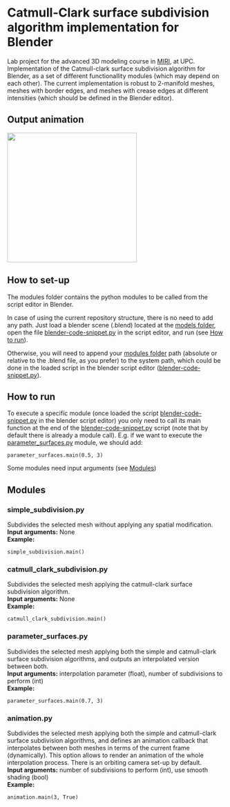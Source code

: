 # Catmull-Clark surface subdivision algorithm implementation for Blender
Lab project for the advanced 3D modeling course in [MIRI](https://masters.fib.upc.edu/masters/miri-computer-graphics-and-virtual-reality), at UPC.
Implementation of the Catmull-clark surface subdivision algorithm for Blender, as a set of different functionallity modules (which may depend on each other).
The current implementation is robust to 2-manifold meshes, meshes with border edges, and meshes with crease edges at different intensities (which should be defined in the Blender editor).

## Output animation

[<img src="https://user-images.githubusercontent.com/44426596/113602294-bbefe080-9642-11eb-98f0-748e1ed1a6cf.PNG" width="300">](https://user-images.githubusercontent.com/44426596/113601258-623ae680-9641-11eb-96ec-bc81b7036b4f.mp4)



## How to set-up
The modules folder contains the python modules to be called from the script editor in Blender.  

In case of using the current repository structure, there is no need to add any path. Just load a blender scene (.blend) located
at the [models folder](models), open the file [blender-code-snippet.py](blender-code-snippet.py) in the script editor, and run (see [How to run](#how-to-run)).
  
Otherwise, you will need to append your [modules folder](modules) path (absolute or relative to the .blend file, as you prefer) to the system path, which
could be done in the loaded script in the blender script editor ([blender-code-snippet.py](blender-code-snippet.py)).

## How to run
To execute a specific module (once loaded the script [blender-code-snippet.py](blender-code-snippet.py) in the blender script editor) you only need to call its main function at the end of the [blender-code-snippet.py](blender-code-snippet.py) script (note that by default there is already a module call). E.g. if we want to execute the [parameter_surfaces.py](modules/parameter_surfaces.py) module, we should add:
```
parameter_surfaces.main(0.5, 3)
```
Some modules need input arguments (see [Modules](#modules))
  
## Modules
### simple_subdivision.py
Subdivides the selected mesh without applying any spatial modification.  
**Input arguments:** None  
**Example:**
```
simple_subdivision.main()
```

### catmull_clark_subdivision.py
Subdivides the selected mesh applying the catmull-clark surface subdivision algorithm.  
**Input arguments:** None  
**Example:**
```
catmull_clark_subdivision.main()
```

### parameter_surfaces.py
Subdivides the selected mesh applying both the simple and catmull-clark surface subdivision algorithms, and outputs an interpolated version between both.  
**Input arguments:** interpolation parameter (float), number of subdivisions to perform (int)  
**Example:**
```
parameter_surfaces.main(0.7, 3)
```

### animation.py
Subdivides the selected mesh applying both the simple and catmull-clark surface subdivision algorithms, and defines an animation callback that interpolates between both meshes
in terms of the current frame (dynamically). This option allows to render an animation of the whole interpolation process. There is an orbiting camera set-up by default.  
**Input arguments:** number of subdivisions to perform (int), use smooth shading (bool)  
**Example:**
```
animation.main(3, True)
```
